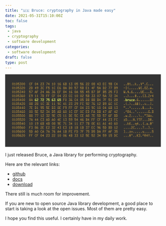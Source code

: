 ```yaml
---
title: "🇺🇸 Bruce: cryptography in Java made easy"
date: 2021-05-31T15:10:00Z
toc: false
tags:
 - java
 - cryptography
 - software development
categories:
 - software development
draft: false
type: post
---
```


![Bruce logo](/images/posts/bruce-logo.png)

I just released Bruce, a Java library for performing cryptography.

Here are the relevant links:

- [github](https://github.com/mcaserta/bruce)
- [docs](https://bruce.mirkocaserta.com)
- [download](https://jitpack.io/#mcaserta/bruce)

There still is much room for improvement.

If you are new to open source Java library development, a good place to start
is taking a look at the open issues. Most of them are pretty easy.

I hope you find this useful. I certainly have in my daily work.
